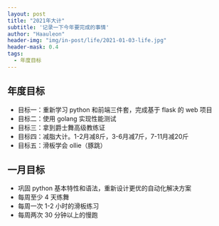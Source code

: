 ```yaml
---
layout: post
title: "2021年大计"
subtitle: '记录一下今年要完成的事情'
author: "Haauleon"
header-img: "img/in-post/life/2021-01-03-life.jpg"
header-mask: 0.4
tags:
  - 年度目标
---
```


## 年度目标
* 目标一：重新学习 python 和前端三件套，完成基于 flask 的 web 项目    
* 目标二：使用 golang 实现性能测试   
* 目标三：拿到爵士舞高级教练证   
* 目标四：减脂大计。1-2月减8斤，3-6月减7斤，7-11月减20斤    
* 目标五：滑板学会 ollie（豚跳）   


## 一月目标 
* 巩固 python 基本特性和语法，重新设计更优的自动化解决方案
* 每周至少 4 天练舞
* 每周一次 1-2 小时的滑板练习
* 每周两次 30 分钟以上的慢跑